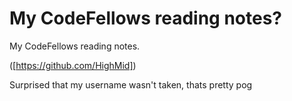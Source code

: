 # My CodeFellows reading notes?

My CodeFellows reading notes.

([https://github.com/HighMid])

Surprised that my username wasn't taken, thats pretty pog
